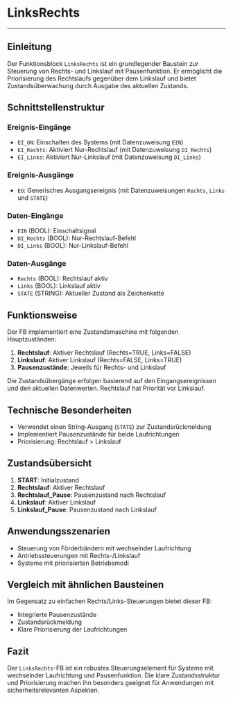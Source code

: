 # LinksRechts

* * * * * * * * * *
## Einleitung
Der Funktionsblock `LinksRechts` ist ein grundlegender Baustein zur Steuerung von Rechts- und Linkslauf mit Pausenfunktion. Er ermöglicht die Priorisierung des Rechtslaufs gegenüber dem Linkslauf und bietet Zustandsüberwachung durch Ausgabe des aktuellen Zustands.

## Schnittstellenstruktur

### **Ereignis-Eingänge**
- `EI_ON`: Einschalten des Systems (mit Datenzuweisung `EIN`)
- `EI_Rechts`: Aktiviert Nur-Rechtslauf (mit Datenzuweisung `DI_Rechts`)
- `EI_Links`: Aktiviert Nur-Linkslauf (mit Datenzuweisung `DI_Links`)

### **Ereignis-Ausgänge**
- `EO`: Generisches Ausgangsereignis (mit Datenzuweisungen `Rechts`, `Links` und `STATE`)

### **Daten-Eingänge**
- `EIN` (BOOL): Einschaltsignal
- `DI_Rechts` (BOOL): Nur-Rechtslauf-Befehl
- `DI_Links` (BOOL): Nur-Linkslauf-Befehl

### **Daten-Ausgänge**
- `Rechts` (BOOL): Rechtslauf aktiv
- `Links` (BOOL): Linkslauf aktiv
- `STATE` (STRING): Aktueller Zustand als Zeichenkette

## Funktionsweise
Der FB implementiert eine Zustandsmaschine mit folgenden Hauptzuständen:
1. **Rechtslauf**: Aktiver Rechtslauf (Rechts=TRUE, Links=FALSE)
2. **Linkslauf**: Aktiver Linkslauf (Rechts=FALSE, Links=TRUE)
3. **Pausenzustände**: Jeweils für Rechts- und Linkslauf

Die Zustandsübergänge erfolgen basierend auf den Eingangsereignissen und den aktuellen Datenwerten. Rechtslauf hat Priorität vor Linkslauf.

## Technische Besonderheiten
- Verwendet einen String-Ausgang (`STATE`) zur Zustandsrückmeldung
- Implementiert Pausenzustände für beide Laufrichtungen
- Priorisierung: Rechtslauf > Linkslauf

## Zustandsübersicht
1. **START**: Initialzustand
2. **Rechtslauf**: Aktiver Rechtslauf
3. **Rechtslauf_Pause**: Pausenzustand nach Rechtslauf
4. **Linkslauf**: Aktiver Linkslauf
5. **Linkslauf_Pause**: Pausenzustand nach Linkslauf

## Anwendungsszenarien
- Steuerung von Förderbändern mit wechselnder Laufrichtung
- Antriebssteuerungen mit Rechts-/Linkslauf
- Systeme mit priorisierten Betriebsmodi

## Vergleich mit ähnlichen Bausteinen
Im Gegensatz zu einfachen Rechts/Links-Steuerungen bietet dieser FB:
- Integrierte Pausenzustände
- Zustandsrückmeldung
- Klare Priorisierung der Laufrichtungen

## Fazit
Der `LinksRechts`-FB ist ein robustes Steuerungselement für Systeme mit wechselnder Laufrichtung und Pausenfunktion. Die klare Zustandsstruktur und Priorisierung machen ihn besonders geeignet für Anwendungen mit sicherheitsrelevanten Aspekten.